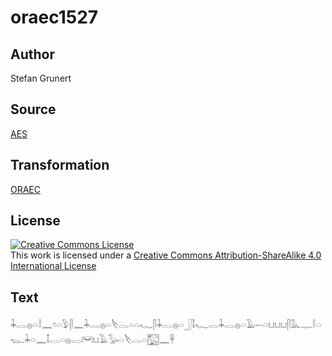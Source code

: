 # oraec1527

## Author

Stefan Grunert

## Source

[AES](https://github.com/simondschweitzer/aes)

## Transformation

[ORAEC](https://oraec.github.io/)

## License

<a rel="license" href="http://creativecommons.org/licenses/by-sa/4.0/"><img alt="Creative Commons License" style="border-width:0" src="https://i.creativecommons.org/l/by-sa/4.0/88x31.png" /></a><br />This work is licensed under a <a rel="license" href="http://creativecommons.org/licenses/by-sa/4.0/">Creative Commons Attribution-ShareAlike 4.0 International License</a>

## Text

𓇓𓂋𓐍𓏏𓎛𓈖𓏌𓏏𓅱𓋴𓈖𓇓𓂋𓐍𓏏𓌸𓂋𓏏𓏏𓆑𓋴𓇓𓂋𓐍𓏏𓃀𓄤𓆑𓂋𓇓𓂋𓐍𓏏𓄿𓍿𓏏𓂓𓂓𓂓𓋴𓅓𓊃𓎛𓏏𓆊𓇓𓏏𓈖𓄤𓂋𓏏𓐍𓂋𓋞𓂓𓄿𓅭𓏏𓌸𓂋𓏏𓉡𓈖𓋹<br>

